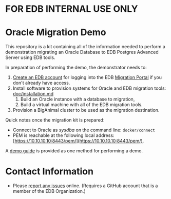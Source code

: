 # FOR EDB INTERNAL USE ONLY

# Oracle Migration Demo

This repository is a kit containing all of the information needed to perform a
demonstration migrating an Oracle Database to EDB Postgres Advanced Server
using EDB tools.

In preparation of performing the demo, the demonstrator needs to:

1. [Create an EDB account](https://www.enterprisedb.com/accounts/register) for
   logging into the EDB [Migration Portal](https://migration.enterprisedb.com)
   if you don't already have access.
2. Install software to provision systems for Oracle and EDB migration tools:
   [doc/installation.md](doc/installation.md)
   1. Build an Oracle instance with a database to migration,
   1. Build a virtual machine with all of the EDB migration tools.
3. Provision a BigAnimal cluster to be used as the migration destination.

Quick notes once the migration kit is prepared:

* Connect to Oracle as *sysdba* on the command line: `docker/connect`
* PEM is reachable at the following local address:
  [https://10.10.10.10:8443/pem/](https://10.10.10.10:8443/pem/).

A [demo guide](doc/guide.md) is provided as one method for performing a demo.

# Contact Information

* Please [report any
  issues](https://github.com/EnterpriseDB/oracle-migration-demo/issues) online.
  (Requires a GitHub account that is a member of the EDB Organization.)
